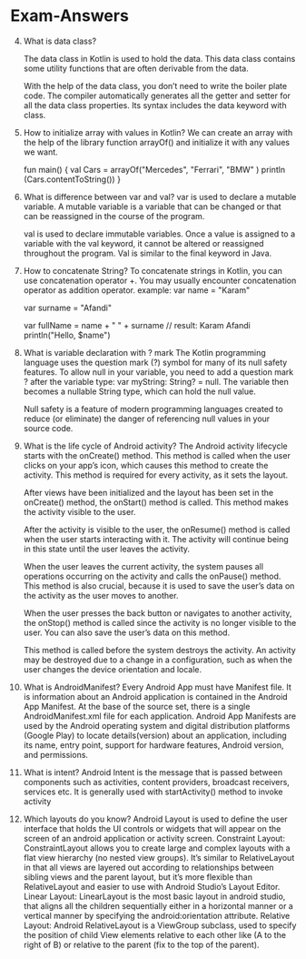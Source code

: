 # Exam-Answers
4.  What is data class?

    The data class in Kotlin is used to hold the data. This data class contains some utility functions that are often derivable from the data.

    With the help of the data class, you don’t need to write the boiler plate code. The compiler automatically generates all the getter and setter for all the data class properties. Its syntax includes the data keyword with class.
5.  How to initialize array with values in Kotlin?
    We can create an array with the help of the library function arrayOf() and initialize it with any values we want.

    fun main() {
        val Cars = arrayOf("Mercedes", "Ferrari", "BMW" )
        println (Cars.contentToString())
    }

6.  What is difference between var and val?
    var is used to declare a mutable variable. A mutable variable is a variable that can be changed or that can be reassigned in the course of the program.

    val is used to declare immutable variables. Once a value is assigned to a variable with the val keyword, it cannot be altered or reassigned throughout the program. Val is similar to the final keyword in Java.
7.  How to concatenate String?
    To concatenate strings in Kotlin, you can use concatenation operator +. You may usually encounter concatenation operator as addition operator.
    example: var name = "Karam"
    
    var surname = "Afandi"
    
    var fullName = name + " " + surname // result: Karam Afandi
    println("Hello, $name")

8.  What is variable declaration with ? mark
    The Kotlin programming language uses the question mark (?) symbol for many of its null safety features.
    To allow null in your variable, you need to add a question mark ? after the variable type: var myString: String? = null. The variable then becomes a nullable String type, which can hold the null value.

    Null safety is a feature of modern programming languages created to reduce (or eliminate) the danger of referencing null values in your source code.
11. What is the life cycle of Android activity?
    The Android activity lifecycle starts with the onCreate() method. This method is called when the user clicks on your app’s icon, which causes this method to create the activity. This method is required for every activity, as it sets the layout.

    After views have been initialized and the layout has been set in the onCreate() method, the onStart() method is called. This method makes the activity visible to the user.
    
    After the activity is visible to the user, the onResume() method is called when the user starts interacting with it. The activity will continue being in this state until the user leaves the activity.
    
    When the user leaves the current activity, the system pauses all operations occurring on the activity and calls the onPause() method. This method is also crucial, because it is used to save the user’s data on the activity as the user moves to another.
    
    When the user presses the back button or navigates to another activity, the onStop() method is called since the activity is no longer visible to the user. You can also save the user’s data on this method.
    
    This method is called before the system destroys the activity. An activity may be destroyed due to a change in a configuration, such as when the user changes the device orientation and locale.

12. What is AndroidManifest?
    Every Android App must have Manifest file. It is information about an Android application is contained in the Android App Manifest. At the base of the source set, there is a single AndroidManifest.xml file for each application. Android App Manifests are used by the Android operating system and digital distribution platforms (Google Play) to locate details(version) about an application, including its name, entry point, support for hardware features, Android version, and permissions.

13. What is intent?
    Android Intent is the message that is passed between components such as activities, content providers, broadcast receivers, services etc.
    It is generally used with startActivity() method to invoke activity

14. Which layouts do you know?
    Android Layout is used to define the user interface that holds the UI controls or widgets that will appear on the screen of an android application or activity screen.
    Constraint Layout: ConstraintLayout allows you to create large and complex layouts with a flat view hierarchy (no nested view groups). It’s similar to RelativeLayout in that all views are layered out according to relationships between sibling views and the parent layout, but it’s more flexible than RelativeLayout and easier to use with Android Studio’s Layout Editor.
    Linear Layout: LinearLayout is the most basic layout in android studio, that aligns all the children sequentially either in a horizontal manner or a vertical manner by specifying the android:orientation attribute.
    Relative Layout: Android RelativeLayout is a ViewGroup subclass, used to specify the position of child View elements relative to each other like (A to the right of B) or relative to the parent (fix to the top of the parent).
